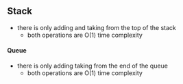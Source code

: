 ## Stack
- there is only adding and taking from the top of the stack 
	- both operations are O(1) time complexity

#### Queue
- there is only adding taking from the end of the queue
	- both operations are O(1) time complexity
